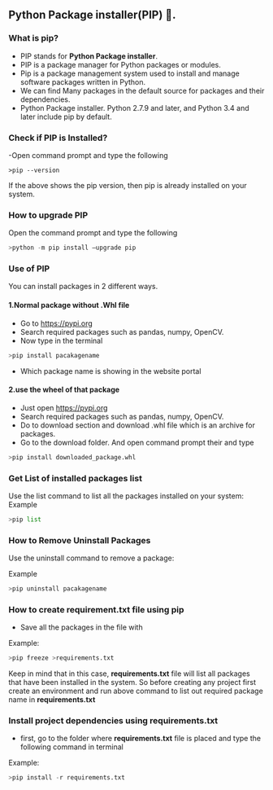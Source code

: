 ## Python Package installer(PIP) :postal_horn:.

### What is pip?
- PIP stands for **Python Package installer**.
- PIP is a package manager for Python packages or modules.
- Pip is a package management system used to install and manage software packages written in Python.
- We can find Many packages in the default source for packages and their dependencies.
- Python Package installer. Python 2.7.9 and later, and Python 3.4 and later include pip by default.

### Check if PIP is Installed?
-Open command prompt  and type the following

`>pip --version`

If the above shows the pip version, then pip is already installed on your system.

### How to upgrade PIP
Open the command prompt and type the following
```python
>python -m pip install –upgrade pip
```

### Use of PIP
You can install packages in 2 different ways.

#### 1.Normal package without .Whl file 
- Go to https://pypi.org
- Search required packages such as pandas, numpy, OpenCV.
- Now type in the terminal
  
```python
>pip install pacakagename
```
- Which package name is showing in the website portal

#### 2.use the wheel  of that package
- Just open https://pypi.org
- Search required packages such as pandas, numpy, OpenCV.
- Do to download section and download .whl file which is an archive for packages.
- Go to the download folder. And open command prompt their and type
   
```python
>pip install downloaded_package.whl
```

### Get List of installed packages list 
Use the list command to list all the packages installed on your system:
Example
```python
>pip list
```
### How to Remove Uninstall Packages 
Use the uninstall command to remove a package:

Example
```python
>pip uninstall pacakagename
````

### How to create requirement.txt  file using pip
- Save all the packages in the file with

Example:
```python
>pip freeze >requirements.txt
```
Keep in mind that in this case, **requirements.txt** file will list all packages that have been installed in the system.
So before creating any project first create an environment and run above command to list out required package name in **requirements.txt**

### Install project dependencies using requirements.txt 
- first, go to the folder where **requirements.txt** file is placed and type the following command in terminal 

Example:
```python
>pip install -r requirements.txt
```

